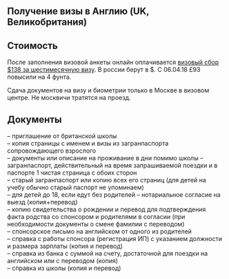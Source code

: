 ## Получение визы в Англию (UK, Великобритания)
## Стоимость
После заполнения визовой анкеты онлайн оплачивается [визовый сбор $138 за шестимесячную визу](https://visa-fees.homeoffice.gov.uk/y/russia/usd/study/short-term-study/short-term-study-up-to-6-months). В россии берут в $. С 06.04.18 £93 повысили на 4 фунта.  

Сдача документов на визу и биометрии только в Москве в визовом центре. Не москвичи тратятся на проезд.
## Документы
– приглашение от британской школы  
– копия страницы с именем и визы из загранпаспорта сопровождающего взрослого  
– документы или описание на проживание в дни помимо школы
– загранпаспорт, действительный на время запрашиваемой поездки и в паспорте 1 чистая страница с обоих сторон  
– старый загранпаспорт или копию всех его страниц (для детей на учебу обычно старый паспорт не упоминаем)  
– для детей до 18, если едут без родителей – нотариальное согласие на выезд (копия+перевод)  
– копию свидетельства о рождении и перевод для подтверждения факта родства со спонсором и родителями в согласии (при необходимости документы о смене фамилии с переводом)  
– спонсорское письмо на английском от одного из родителей  
– справка с работы спонсора (регистрация ИП) с указанием должности и размера зарплаты (копия и перевод)  
– справка из банка с суммой на счету, достаточной для поездки на английском или с переводом (копия)  
– справка из школы (копия и перевод)  
